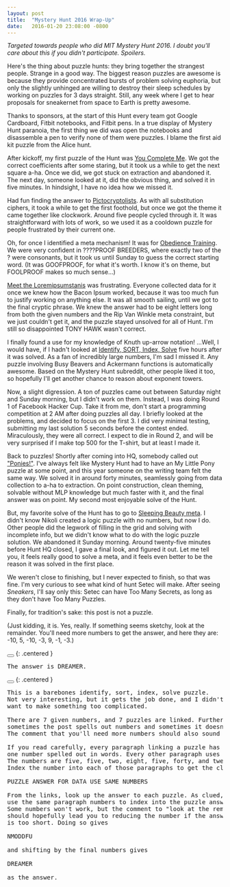 ```yaml
---
layout: post
title:  "Mystery Hunt 2016 Wrap-Up"
date:   2016-01-20 23:08:00 -0800
---
```


*Targeted towards people who did MIT Mystery Hunt 2016. I doubt you'll
care about this if you didn't participate. Spoilers.*

Here's the thing about puzzle hunts: they bring together the strangest
people. Strange in a good way. The biggest reason puzzles are awesome is
because they provide concentrated bursts of problem solving euphoria,
but only the slightly unhinged are willing to destroy
their sleep schedules by working on puzzles for 3 days straight. Still,
any week where I get to hear proposals for sneakernet from space to Earth is
pretty awesome.

Thanks to sponsors, at the start of this Hunt every team got Google Cardboard,
Fitbit notebooks, and Fitbit pens. In a true display of Mystery Hunt paranoia, the first thing
we did was open the notebooks and disassemble a pen to verify none of them were
puzzles. I blame the first aid kit puzzle from the Alice hunt.

After kickoff, my first puzzle of the Hunt was [You Complete Me](http://huntception.com/puzzle/you_complete_me/).
We got the correct coefficients after some staring, but it took us a while to
get the next square a-ha. Once we did, we got stuck on extraction and abandoned it.
The next day, someone looked at it, did the obvious thing, and solved it in
five minutes. In hindsight, I have no idea how we missed it.

Had fun finding the answer to [Pictocryptolists](http://huntception.com/puzzle/pictocryptolists/). As with all substitution ciphers,
it took a while to get the first foothold, but once we got the theme it came
together like clockwork. Around five people cycled through it.
It was straightforward with lots of work, so we used it as a cooldown puzzle
for people frustrated by their current one.

Oh, for once I identified a meta mechanism! It was for [Obedience Training](http://huntception.com/puzzle/obedience_training/).
We were very confident in ????PROOF BREEDERS, where exactly two of the ? were
consonants, but it took us until Sunday to guess the correct starting word.
(It was GOOFPROOF, for what it's worth. I know it's on theme, but FOOLPROOF
makes so much sense...)

[Meet the Loremipsumstanis](http://huntception.com/puzzle/meet_the_loremipsumstanis/) was frustrating. Everyone collected data for it once
we knew how the Bacon Ipsum worked, because it was too much fun to
justify working on anything else. It was all smooth sailing, until we
got to the final cryptic phrase. We knew the answer had to be eight letters long
from both the given numbers and the Rip Van Winkle meta constraint, but we
just couldn't get it, and the puzzle stayed unsolved for all of Hunt.
I'm still so disappointed TONY HAWK wasn't correct.

I finally found a use for my knowledge of Knuth up-arrow notation! ...Well, I
would have, if I hadn't looked at [Identify, SORT, Index, Solve](http://huntception.com/puzzle/identify_sort_index_solve/) five hours
after it was solved. As a fan of incredibly large numbers,
I'm sad I missed it.
Any puzzle involving Busy Beavers and Ackermann functions is automatically
awesome. Based on the Mystery Hunt subreddit, other people liked it too, so
hopefully I'll get another chance to reason about exponent towers.

Now, a slight digression. A ton of puzzles came out between Saturday night and Sunday
morning, but I didn't work on them. Instead, I was doing Round 1 of Facebook
Hacker Cup. Take it from me, don't start a programming competition at 2 AM after
doing puzzles all day. I briefly looked at
the problems, and decided to focus on the first 3. I did very minimal testing,
submitting my last solution 5 seconds before the contest ended.
Miraculously, they were all correct.
I expect to die in Round 2, and will be very surprised if I make
top 500 for the T-shirt, but at least I made it.

Back to puzzles! Shortly after coming into HQ, somebody called out ["Ponies!"](http://huntception.com/puzzle/missing_the_mark/).
I've always felt like Mystery Hunt had to have an My Little Pony puzzle at some point,
and this year someone on the writing team felt the same way.
We solved it in around forty minutes, seamlessly going from data
collection to a-ha to extraction. On point construction, clean theming, solvable
without MLP knowledge but much faster with it, and the final answer was on point.
My second most enjoyable solve of the Hunt.

But, my favorite solve of the Hunt has to go to [Sleeping Beauty meta](http://huntception.com/round/sleeping_beauty/). I
didn't know Nikoli created a logic puzzle with no numbers, but now I
do. Other people did the legwork of filling in the grid and solving
with incomplete info, but we didn't know what to do with the logic
puzzle solution. We abandoned it Sunday morning.
Around twenty-five minutes before Hunt HQ closed, I gave a final look, and
figured it out. Let me tell you, it feels really good to solve a meta,
and it feels even better to be the reason it was solved in the first place.

We weren't close to finishing, but I never expected to finish, so that
was fine. I'm very curious to see what kind of hunt Setec will make.
After seeing *Sneakers*, I'll say only this: Setec can have Too Many Secrets,
as long as they don't have Too Many Puzzles.

Finally, for tradition's sake: this post is not a puzzle.

(Just kidding, it is. Yes, really.
If something seems sketchy, look at the remainder.
You'll need more numbers to get the answer, and here they are:
-10, 5, -10, -3, 9, -1, -3.)

<button
    class="spoiler-control"
    title="Click to show answer"
    toggle1="Show Answer"
    toggle2="Hide Answer">
</button>
{: .centered }

<pre class="hidden">
The answer is DREAMER.
</pre>

<button
    class="spoiler-control"
    title="Click to show solution"
    toggle1="Show Solution"
    toggle2="Hide Solution">
</button>
{: .centered }

<pre class="hidden">
This is a barebones identify, sort, index, solve puzzle.
Not very interesting, but it gets the job done, and I didn't
want to make something too complicated.

There are 7 given numbers, and 7 puzzles are linked. Furthermore,
sometimes the post spells out numbers and sometimes it doesn't.
The comment that you'll need more numbers should also sound fishy.

If you read carefully, every paragraph linking a puzzle has exactly
one number spelled out in words. Every other paragraph uses digits.
The numbers are five, five, two, eight, five, forty, and twenty-five.
Index the number into each of those paragraphs to get the clue phrase

PUZZLE ANSWER FOR DATA USE SAME NUMBERS

From the links, look up the answer to each puzzle. As clued,
use the same paragraph numbers to index into the puzzle answers.
Some numbers won't work, but the comment to "look at the remainder"
should hopefully lead you to reducing the number if the answer
is too short. Doing so gives

NMODDFU

and shifting by the final numbers gives

DREAMER

as the answer.
</pre>
